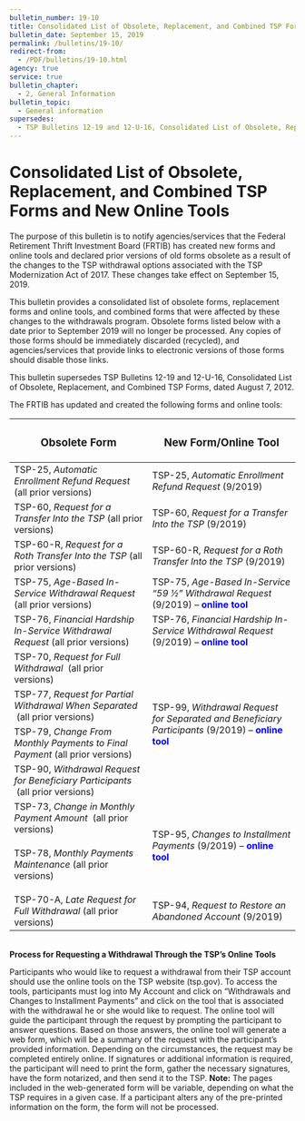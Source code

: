 ```yaml
---
bulletin_number: 19-10
title: Consolidated List of Obsolete, Replacement, and Combined TSP Forms and New Online Tools
bulletin_date: September 15, 2019
permalink: /bulletins/19-10/
redirect-from:
  - /PDF/bulletins/19-10.html
agency: true
service: true
bulletin_chapter:
  - 2, General Information
bulletin_topic:
  - General information
supersedes:
  - TSP Bulletins 12-19 and 12-U-16, Consolidated List of Obsolete, Replacement, and Combined TSP Forms, dated August 7, 2012.
---
```


<h1>Consolidated List of Obsolete, Replacement, and Combined TSP Forms and New Online Tools</h1></section>

<p>The purpose of this bulletin is to notify agencies/services that the Federal Retirement Thrift Investment Board (FRTIB) has created new forms and online tools and declared prior versions of old forms obsolete as a result of the changes to the TSP withdrawal options associated with the TSP Modernization Act of 2017. These changes take effect on September 15, 2019.</p>
<p>This bulletin provides a consolidated list of obsolete forms, replacement forms and online tools, and combined forms that were affected by these changes to the withdrawals program. Obsolete forms listed below with a date prior to September 2019 will no longer be processed. Any copies of those forms should be immediately discarded (recycled), and agencies/services that provide links to electronic versions of those forms should disable those links.</p>
<p>This bulletin supersedes TSP Bulletins 12-19 and 12-U-16, Consolidated List of Obsolete, Replacement, and Combined TSP Forms, dated August 7, 2012.</p>
<p>The FRTIB has updated and created the following forms and online tools:</p>
<table class="tableRegular">
<thead>
<tr><th colspan="2">
<h3>Obsolete Form</h3>
</th><th colspan="2">
<h3>New Form/Online Tool</h3>
</th></tr>
</thead>
<tbody>
<tr>
<td colspan="2">TSP-25, <i>Automatic Enrollment Refund Request</i> (all prior versions)</td>
<td colspan="2" style="text-align: left;">TSP-25, <i>Automatic Enrollment Refund Request</i> (9/2019)</td>
</tr>
<tr>
<td colspan="2" style="text-align: left;">TSP-60, <i>Request for a Transfer Into the TSP</i> (all prior versions)</td>
<td colspan="2" style="text-align: left;">TSP-60, <i>Request for a Transfer Into the TSP</i> (9/2019)</td>
</tr>
<tr>
<td colspan="2" style="text-align: left;">TSP-60-R, <i>Request for a Roth Transfer Into the TSP</i> (all prior versions)</td>
<td colspan="2" style="text-align: left;">TSP-60-R, <i>Request for a Roth Transfer Into the TSP</i> (9/2019)</td>
</tr>
<tr>
<td colspan="2" style="text-align: left;">TSP-75, <i>Age-Based In-Service Withdrawal Request</i> (all prior versions)</td>
<td colspan="2">
<div style="text-align: left;">TSP-75, <i>Age-Based In-Service “59 ½” Withdrawal Request</i> (9/2019) – <span style="color: blue;"><b>online tool</b></span></div>
</td>
</tr>
<tr>
<td colspan="2" style="text-align: left;">TSP-76, <i>Financial Hardship In-Service Withdrawal Request</i> (all prior versions)</td>
<td colspan="2">
<div style="text-align: left;">TSP-76, <i>Financial Hardship In-Service Withdrawal Request</i> (9/2019) – <span style="color: blue;"><b>online tool</b></span></div>
</td>
</tr>
<tr>
<td colspan="2" style="text-align: left;">TSP-70, <i>Request for Full Withdrawal </i>&nbsp;(all prior versions)</td>
<td colspan="2" rowspan="4">TSP-99, <i>Withdrawal Request for Separated and Beneficiary Participants </i>(9/2019) – <span style="color: blue;"><b>online tool</b></span></td>
</tr>
<tr>
<td colspan="2" style="text-align: left;">TSP-77, <i>Request for Partial Withdrawal When Separated </i>&nbsp;(all prior versions)</td>
</tr>
<tr>
<td colspan="2" style="text-align: left;">TSP-79, <i>Change From Monthly Payments to Final Payment</i> (all prior versions)</td>
</tr>
<tr>
<td colspan="2" style="text-align: left;">TSP-90, <i>Withdrawal Request for Beneficiary Participants </i>&nbsp;(all prior versions)</td>
</tr>
<tr>
<td colspan="2" style="text-align: left;">TSP-73, <i>Change in Monthly Payment Amount </i>&nbsp;(all prior versions)</td>
<td colspan="2" rowspan="2">TSP-95, <i>Changes to Installment Payments </i>(9/2019) – <span style="color: blue;"><b>online tool</b></span></td>
</tr>
<tr>
<td colspan="2" style="text-align: left;">
<p>TSP-78, <i>Monthly Payments Maintenance&nbsp;</i>(all prior versions)</p>
</td>
</tr>
<tr>
<td colspan="2" style="text-align: left;">TSP-70-A, <i>Late Request for Full Withdrawal</i> (all prior versions)</td>
<td colspan="2">TSP-94, <i>Request to Restore an Abandoned Account</i> (9/2019)</td>
</tr>
</tbody>
</table>
<div style="text-align: left;"><strong><br>Process for Requesting a Withdrawal Through the TSP’s Online Tools</strong></div>
<p>Participants who would like to request a withdrawal from their TSP account should use the online tools on the TSP website (tsp.gov). To access the tools, participants must log into My Account and click on “Withdrawals and Changes to Installment Payments” and click on the tool that is associated with the withdrawal he or she would like to request. The online tool will guide the participant through the request by prompting the participant to answer questions. Based on those answers, the online tool will generate a web form, which will be a summary of the request with the participant’s provided information. Depending on the circumstances, the request may be completed entirely online. If signatures or additional information is required, the participant will need to print the form, gather the necessary signatures, have the form notarized, and then send it to the TSP. <strong>Note:</strong> The pages included in the web-generated form will be variable, depending on what the TSP requires in a given case. If a participant alters any of the pre-printed information on the form, the form will not be processed.</p>

<!-- CONTENT END -->
